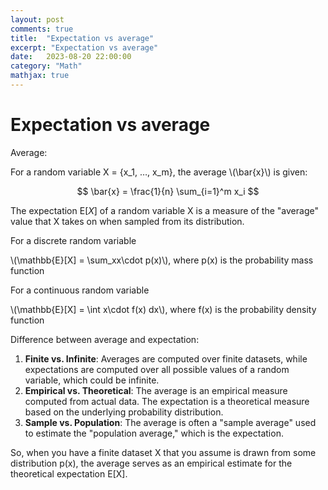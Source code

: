 ```yaml
---
layout: post
comments: true
title:  "Expectation vs average"
excerpt: "Expectation vs average"
date:   2023-08-20 22:00:00
category: "Math"
mathjax: true
---
```


# Expectation vs average

Average: 

For a random variable X = {x_1, …, x_m}, the average \\(\bar{x}\\) is given:

$$
\bar{x} = \frac{1}{n} \sum_{i=1}^m x_i
$$

The expectation E[*X*] of a random variable X is a measure of the "average" value that X takes on when sampled from its distribution.

For a discrete random variable

\\(\mathbb{E}[X] = \sum_xx\cdot p(x)\\), where p(x) is the probability mass function

For a continuous random variable

\\(\mathbb{E}[X] = \int x\cdot f(x) dx\\), where f(x) is the probability density function

Difference between average and expectation:

1. **Finite vs. Infinite**: Averages are computed over finite datasets, while expectations are computed over all possible values of a random variable, which could be infinite.
2. **Empirical vs. Theoretical**: The average is an empirical measure computed from actual data. The expectation is a theoretical measure based on the underlying probability distribution.
3. **Sample vs. Population**: The average is often a "sample average" used to estimate the "population average," which is the expectation.

So, when you have a finite dataset X that you assume is drawn from some distribution p(x), the average serves as an empirical estimate for the theoretical expectation E[X].